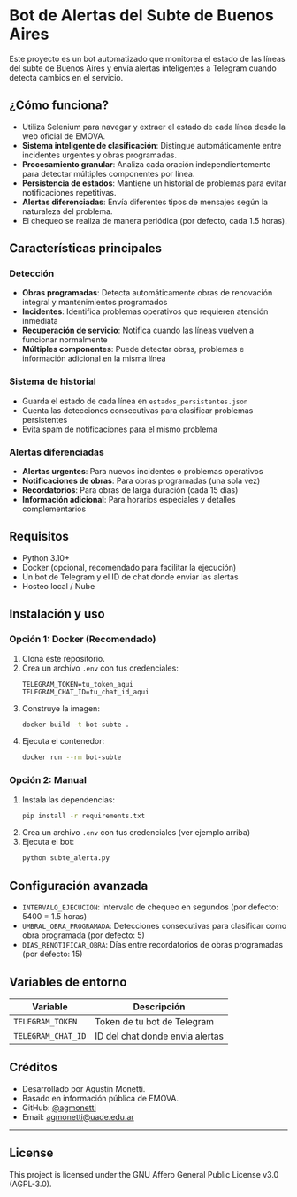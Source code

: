 # Bot de Alertas del Subte de Buenos Aires

Este proyecto es un bot automatizado que monitorea el estado de las líneas del subte de Buenos Aires y envía alertas inteligentes a Telegram cuando detecta cambios en el servicio.

## ¿Cómo funciona?

- Utiliza Selenium para navegar y extraer el estado de cada línea desde la web oficial de EMOVA.
- **Sistema inteligente de clasificación**: Distingue automáticamente entre incidentes urgentes y obras programadas.
- **Procesamiento granular**: Analiza cada oración independientemente para detectar múltiples componentes por línea.
- **Persistencia de estados**: Mantiene un historial de problemas para evitar notificaciones repetitivas.
- **Alertas diferenciadas**: Envía diferentes tipos de mensajes según la naturaleza del problema.
- El chequeo se realiza de manera periódica (por defecto, cada 1.5 horas).

## Características principales

### Detección 
- **Obras programadas**: Detecta automáticamente obras de renovación integral y mantenimientos programados
- **Incidentes**: Identifica problemas operativos que requieren atención inmediata
- **Recuperación de servicio**: Notifica cuando las líneas vuelven a funcionar normalmente
- **Múltiples componentes**: Puede detectar obras, problemas e información adicional en la misma línea


### Sistema de historial
- Guarda el estado de cada línea en `estados_persistentes.json`
- Cuenta las detecciones consecutivas para clasificar problemas persistentes
- Evita spam de notificaciones para el mismo problema

### Alertas diferenciadas
- **Alertas urgentes**: Para nuevos incidentes o problemas operativos
- **Notificaciones de obras**: Para obras programadas (una sola vez)
- **Recordatorios**: Para obras de larga duración (cada 15 días)
- **Información adicional**: Para horarios especiales y detalles complementarios


## Requisitos

- Python 3.10+
- Docker (opcional, recomendado para facilitar la ejecución)
- Un bot de Telegram y el ID de chat donde enviar las alertas
- Hosteo local / Nube

## Instalación y uso

### Opción 1: Docker (Recomendado)

1. Clona este repositorio.
2. Crea un archivo `.env` con tus credenciales:
   ```env
   TELEGRAM_TOKEN=tu_token_aqui
   TELEGRAM_CHAT_ID=tu_chat_id_aqui
   ```
3. Construye la imagen:
   ```sh
   docker build -t bot-subte .
   ```
4. Ejecuta el contenedor:
   ```sh
   docker run --rm bot-subte
   ```

### Opción 2: Manual

1. Instala las dependencias:
   ```sh
   pip install -r requirements.txt
   ```
2. Crea un archivo `.env` con tus credenciales (ver ejemplo arriba)
3. Ejecuta el bot:
   ```sh
   python subte_alerta.py
   ```

## Configuración avanzada

- `INTERVALO_EJECUCION`: Intervalo de chequeo en segundos (por defecto: 5400 = 1.5 horas)
- `UMBRAL_OBRA_PROGRAMADA`: Detecciones consecutivas para clasificar como obra programada (por defecto: 5)
- `DIAS_RENOTIFICAR_OBRA`: Días entre recordatorios de obras programadas (por defecto: 15)

## Variables de entorno

| Variable | Descripción |
|----------|-------------|
| `TELEGRAM_TOKEN` | Token de tu bot de Telegram |
| `TELEGRAM_CHAT_ID` | ID del chat donde envia alertas |



## Créditos

- Desarrollado por Agustin Monetti.
- Basado en información pública de EMOVA.
- GitHub: [@agmonetti](https://github.com/agmonetti)
- Email: agmonetti@uade.edu.ar

---

## License
This project is licensed under the GNU Affero General Public License v3.0 (AGPL-3.0). 
